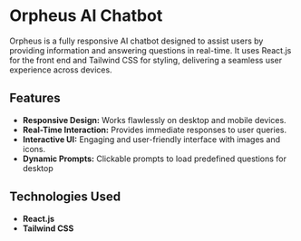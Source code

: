 # Orpheus AI Chatbot

Orpheus is a fully responsive AI chatbot designed to assist users by providing information and answering questions in real-time. It uses React.js for the front end and Tailwind CSS for styling, delivering a seamless user experience across devices.

## Features

- **Responsive Design:** Works flawlessly on desktop and mobile devices.
- **Real-Time Interaction:** Provides immediate responses to user queries.
- **Interactive UI:** Engaging and user-friendly interface with images and icons.
- **Dynamic Prompts:** Clickable prompts to load predefined questions for desktop

## Technologies Used

- **React.js**
- **Tailwind CSS**

